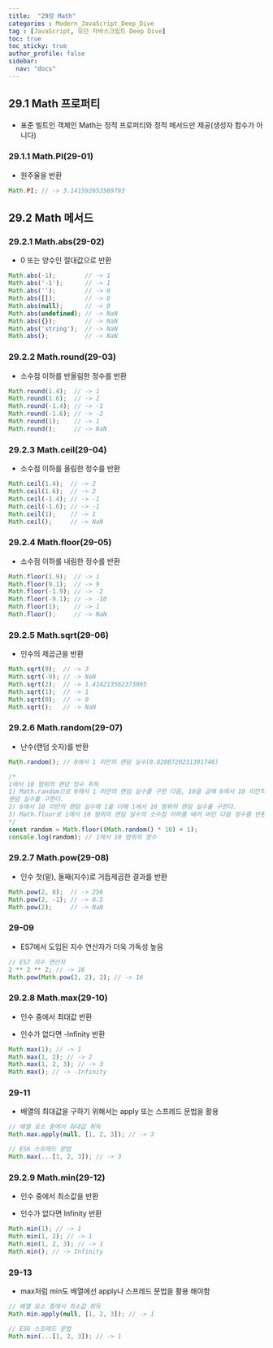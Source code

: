 ```yaml
---
title:  "29장 Math"
categories : Modern_JavaScript_Deep_Dive
tag : [JavaScript, 모던 자바스크립트 Deep Dive]
toc: true
toc_sticky: true
author_profile: false
sidebar:
  nav: "docs"
---
```


## 29.1 Math 프로퍼티

* 표준 빌트인 객체인 Math는 정적 프로퍼티와 정적 메서드만 제공(생성자 함수가 아니다)

### 29.1.1 Math.PI(29-01)

* 원주율을 반환

```javascript
Math.PI; // -> 3.141592653589793
```

## 29.2 Math 메서드

### 29.2.1 Math.abs(29-02)

* 0 또는 양수인 절대값으로 반환

```javascript
Math.abs(-1);        // -> 1
Math.abs('-1');      // -> 1
Math.abs('');        // -> 0
Math.abs([]);        // -> 0
Math.abs(null);      // -> 0
Math.abs(undefined); // -> NaN
Math.abs({});        // -> NaN
Math.abs('string');  // -> NaN
Math.abs();          // -> NaN
```

### 29.2.2 Math.round(29-03)

* 소수점 이하를 반올림한 정수를 반환

```javascript
Math.round(1.4);  // -> 1
Math.round(1.6);  // -> 2
Math.round(-1.4); // -> -1
Math.round(-1.6); // -> -2
Math.round(1);    // -> 1
Math.round();     // -> NaN
```

### 29.2.3 Math.ceil(29-04)

* 소수점 이하를 올림한 정수를 반환

```javascript
Math.ceil(1.4);  // -> 2
Math.ceil(1.6);  // -> 2
Math.ceil(-1.4); // -> -1
Math.ceil(-1.6); // -> -1
Math.ceil(1);    // -> 1
Math.ceil();     // -> NaN
```

### 29.2.4 Math.floor(29-05)

* 소수점 이하를 내림한 정수를 반환

```javascript
Math.floor(1.9);  // -> 1
Math.floor(9.1);  // -> 9
Math.floor(-1.9); // -> -2
Math.floor(-9.1); // -> -10
Math.floor(1);    // -> 1
Math.floor();     // -> NaN
```

### 29.2.5 Math.sqrt(29-06)

* 인수의 제곱근을 반환

```javascript
Math.sqrt(9);  // -> 3
Math.sqrt(-9); // -> NaN
Math.sqrt(2);  // -> 1.414213562373095
Math.sqrt(1);  // -> 1
Math.sqrt(0);  // -> 0
Math.sqrt();   // -> NaN
```

### 29.2.6 Math.random(29-07)

* 난수(랜덤 숫자)를 반환

```javascript
Math.random(); // 0에서 1 미만의 랜덤 실수(0.8208720231391746)

/*
1에서 10 범위의 랜덤 정수 취득
1) Math.random으로 0에서 1 미만의 랜덤 실수를 구한 다음, 10을 곱해 0에서 10 미만의
랜덤 실수를 구한다.
2) 0에서 10 미만의 랜덤 실수에 1을 더해 1에서 10 범위의 랜덤 실수를 구한다.
3) Math.floor로 1에서 10 범위의 랜덤 실수의 소수점 이하를 떼어 버린 다음 정수를 반환한다.
*/
const random = Math.floor((Math.random() * 10) + 1);
console.log(random); // 1에서 10 범위의 정수
```

### 29.2.7 Math.pow(29-08)

* 인수 첫(밑), 둘째(지수)로 거듭제곱한 결과를 반환

```javascript
Math.pow(2, 8);  // -> 256
Math.pow(2, -1); // -> 0.5
Math.pow(2);     // -> NaN
```

### 29-09

* ES7에서 도입된 지수 연산자가 더욱 가독성 높음

```javascript
// ES7 지수 연산자
2 ** 2 ** 2; // -> 16
Math.pow(Math.pow(2, 2), 2); // -> 16
```

### 29.2.8 Math.max(29-10)

* 인수 중에서 최대값 반환

* 인수가 없다면 -Infinity 반환

```javascript
Math.max(1); // -> 1
Math.max(1, 2); // -> 2
Math.max(1, 2, 3); // -> 3
Math.max(); // -> -Infinity
```

### 29-11

* 배열의 최대값을 구하기 위해서는 apply 또는 스프레드 문법을 활용

```javascript
// 배열 요소 중에서 최대값 취득
Math.max.apply(null, [1, 2, 3]); // -> 3

// ES6 스프레드 문법
Math.max(...[1, 2, 3]); // -> 3
```

### 29.2.9 Math.min(29-12)

* 인수 중에서 최소값을 반환

* 인수가 없다면 Infinity 반환

```javascript
Math.min(1); // -> 1
Math.min(1, 2); // -> 1
Math.min(1, 2, 3); // -> 1
Math.min(); // -> Infinity
```

### 29-13

* max처럼 min도 배열에선 apply나 스프레드 문법을 활용 해야함

```javascript
// 배열 요소 중에서 최소값 취득
Math.min.apply(null, [1, 2, 3]); // -> 1

// ES6 스프레드 문법
Math.min(...[1, 2, 3]); // -> 1
```
